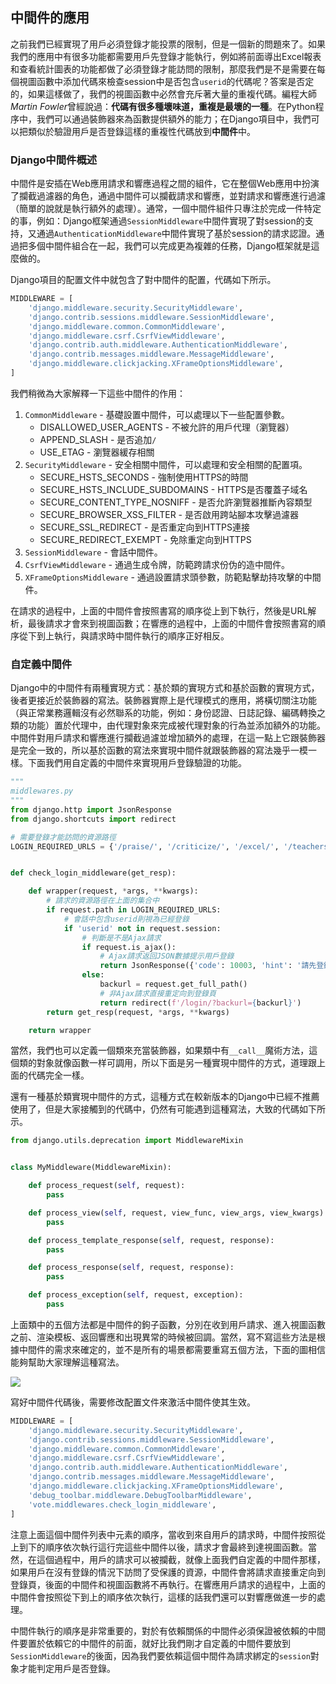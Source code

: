 ## 中間件的應用

之前我們已經實現了用戶必須登錄才能投票的限制，但是一個新的問題來了。如果我們的應用中有很多功能都需要用戶先登錄才能執行，例如將前面導出Excel報表和查看統計圖表的功能都做了必須登錄才能訪問的限制，那麼我們是不是需要在每個視圖函數中添加代碼來檢查session中是否包含`userid`的代碼呢？答案是否定的，如果這樣做了，我們的視圖函數中必然會充斥著大量的重複代碼。編程大師*Martin Fowler*曾經說過：**代碼有很多種壞味道，重複是最壞的一種**。在Python程序中，我們可以通過裝飾器來為函數提供額外的能力；在Django項目中，我們可以把類似於驗證用戶是否登錄這樣的重複性代碼放到**中間件**中。

### Django中間件概述

中間件是安插在Web應用請求和響應過程之間的組件，它在整個Web應用中扮演了攔截過濾器的角色，通過中間件可以攔截請求和響應，並對請求和響應進行過濾（簡單的說就是執行額外的處理）。通常，一個中間件組件只專注於完成一件特定的事，例如：Django框架通過`SessionMiddleware`中間件實現了對session的支持，又通過`AuthenticationMiddleware`中間件實現了基於session的請求認證。通過把多個中間件組合在一起，我們可以完成更為複雜的任務，Django框架就是這麼做的。

Django項目的配置文件中就包含了對中間件的配置，代碼如下所示。

```Python
MIDDLEWARE = [
    'django.middleware.security.SecurityMiddleware',
    'django.contrib.sessions.middleware.SessionMiddleware',
    'django.middleware.common.CommonMiddleware',
    'django.middleware.csrf.CsrfViewMiddleware',
    'django.contrib.auth.middleware.AuthenticationMiddleware',
    'django.contrib.messages.middleware.MessageMiddleware',
    'django.middleware.clickjacking.XFrameOptionsMiddleware',
]
```

我們稍微為大家解釋一下這些中間件的作用：

1. `CommonMiddleware` - 基礎設置中間件，可以處理以下一些配置參數。
   - DISALLOWED_USER_AGENTS - 不被允許的用戶代理（瀏覽器）
   - APPEND_SLASH - 是否追加`/`
   - USE_ETAG - 瀏覽器緩存相關
2. `SecurityMiddleware` - 安全相關中間件，可以處理和安全相關的配置項。
   - SECURE_HSTS_SECONDS - 強制使用HTTPS的時間
   - SECURE_HSTS_INCLUDE_SUBDOMAINS - HTTPS是否覆蓋子域名
   - SECURE_CONTENT_TYPE_NOSNIFF - 是否允許瀏覽器推斷內容類型
   - SECURE_BROWSER_XSS_FILTER - 是否啟用跨站腳本攻擊過濾器
   - SECURE_SSL_REDIRECT - 是否重定向到HTTPS連接
   - SECURE_REDIRECT_EXEMPT - 免除重定向到HTTPS
3. `SessionMiddleware` - 會話中間件。
4. `CsrfViewMiddleware` - 通過生成令牌，防範跨請求份伪的造中間件。
5. `XFrameOptionsMiddleware` - 通過設置請求頭參數，防範點擊劫持攻擊的中間件。

在請求的過程中，上面的中間件會按照書寫的順序從上到下執行，然後是URL解析，最後請求才會來到視圖函數；在響應的過程中，上面的中間件會按照書寫的順序從下到上執行，與請求時中間件執行的順序正好相反。

### 自定義中間件

Django中的中間件有兩種實現方式：基於類的實現方式和基於函數的實現方式，後者更接近於裝飾器的寫法。裝飾器實際上是代理模式的應用，將橫切關注功能（與正常業務邏輯沒有必然聯系的功能，例如：身份認證、日誌記錄、編碼轉換之類的功能）置於代理中，由代理對象來完成被代理對象的行為並添加額外的功能。中間件對用戶請求和響應進行攔截過濾並增加額外的處理，在這一點上它跟裝飾器是完全一致的，所以基於函數的寫法來實現中間件就跟裝飾器的寫法幾乎一模一樣。下面我們用自定義的中間件來實現用戶登錄驗證的功能。

```Python
"""
middlewares.py
"""
from django.http import JsonResponse
from django.shortcuts import redirect

# 需要登錄才能訪問的資源路徑
LOGIN_REQUIRED_URLS = {'/praise/', '/criticize/', '/excel/', '/teachers_data/'}


def check_login_middleware(get_resp):

    def wrapper(request, *args, **kwargs):
        # 請求的資源路徑在上面的集合中
        if request.path in LOGIN_REQUIRED_URLS:
            # 會話中包含userid則視為已經登錄
            if 'userid' not in request.session:
                # 判斷是不是Ajax請求
                if request.is_ajax():
                    # Ajax請求返回JSON數據提示用戶登錄
                    return JsonResponse({'code': 10003, 'hint': '請先登錄'})
                else:
                    backurl = request.get_full_path()
                    # 非Ajax請求直接重定向到登錄頁
                    return redirect(f'/login/?backurl={backurl}')
        return get_resp(request, *args, **kwargs)

    return wrapper
```

當然，我們也可以定義一個類來充當裝飾器，如果類中有`__call__`魔術方法，這個類的對象就像函數一样可調用，所以下面是另一種實現中間件的方式，道理跟上面的代碼完全一樣。

還有一種基於類實現中間件的方式，這種方式在較新版本的Django中已經不推薦使用了，但是大家接觸到的代碼中，仍然有可能遇到這種寫法，大致的代碼如下所示。

```Python
from django.utils.deprecation import MiddlewareMixin


class MyMiddleware(MiddlewareMixin):

    def process_request(self, request):
        pass

    def process_view(self, request, view_func, view_args, view_kwargs):
        pass

    def process_template_response(self, request, response):
        pass

    def process_response(self, request, response):
        pass

    def process_exception(self, request, exception):
        pass
```

上面類中的五個方法都是中間件的鉤子函數，分別在收到用戶請求、進入視圖函數之前、渲染模板、返回響應和出現異常的時候被回調。當然，寫不寫這些方法是根據中間件的需求來確定的，並不是所有的場景都需要重寫五個方法，下面的圖相信能夠幫助大家理解這種寫法。

![](res/django-middleware.png)

寫好中間件代碼後，需要修改配置文件來激活中間件使其生效。

```Python
MIDDLEWARE = [
    'django.middleware.security.SecurityMiddleware',
    'django.contrib.sessions.middleware.SessionMiddleware',
    'django.middleware.common.CommonMiddleware',
    'django.middleware.csrf.CsrfViewMiddleware',
    'django.contrib.auth.middleware.AuthenticationMiddleware',
    'django.contrib.messages.middleware.MessageMiddleware',
    'django.middleware.clickjacking.XFrameOptionsMiddleware',
    'debug_toolbar.middleware.DebugToolbarMiddleware',
    'vote.middlewares.check_login_middleware',
]
```

注意上面這個中間件列表中元素的順序，當收到來自用戶的請求時，中間件按照從上到下的順序依次執行這行完這些中間件以後，請求才會最終到達視圖函數。當然，在這個過程中，用戶的請求可以被攔截，就像上面我們自定義的中間件那樣，如果用戶在沒有登錄的情況下訪問了受保護的資源，中間件會將請求直接重定向到登錄頁，後面的中間件和視圖函數將不再執行。在響應用戶請求的過程中，上面的中間件會按照從下到上的順序依次執行，這樣的話我們還可以對響應做進一步的處理。

中間件執行的順序是非常重要的，對於有依賴關係的中間件必須保證被依賴的中間件要置於依賴它的中間件的前面，就好比我們剛才自定義的中間件要放到`SessionMiddleware`的後面，因為我們要依賴這個中間件為請求綁定的`session`對象才能判定用戶是否登錄。

